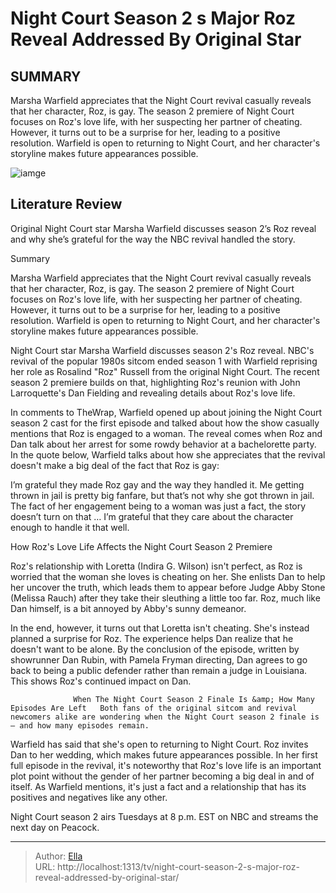 # Night Court Season 2 s Major Roz Reveal Addressed By Original Star


## SUMMARY 



  Marsha Warfield appreciates that the Night Court revival casually reveals that her character, Roz, is gay.   The season 2 premiere of Night Court focuses on Roz&#39;s love life, with her suspecting her partner of cheating. However, it turns out to be a surprise for her, leading to a positive resolution.   Warfield is open to returning to Night Court, and her character&#39;s storyline makes future appearances possible.  

![iamge](https://static1.srcdn.com/wordpress/wp-content/uploads/2024/01/roz-and-dan-in-night-court-season-2-episode-1.jpg)

## Literature Review
Original Night Court star Marsha Warfield discusses season 2’s Roz reveal and why she’s grateful for the way the NBC revival handled the story.





Summary

  Marsha Warfield appreciates that the Night Court revival casually reveals that her character, Roz, is gay.   The season 2 premiere of Night Court focuses on Roz&#39;s love life, with her suspecting her partner of cheating. However, it turns out to be a surprise for her, leading to a positive resolution.   Warfield is open to returning to Night Court, and her character&#39;s storyline makes future appearances possible.  







Night Court star Marsha Warfield discusses season 2&#39;s Roz reveal. NBC&#39;s revival of the popular 1980s sitcom ended season 1 with Warfield reprising her role as Rosalind &#34;Roz&#34; Russell from the original Night Court. The recent season 2 premiere builds on that, highlighting Roz&#39;s reunion with John Larroquette&#39;s Dan Fielding and revealing details about Roz&#39;s love life.

In comments to TheWrap, Warfield opened up about joining the Night Court season 2 cast for the first episode and talked about how the show casually mentions that Roz is engaged to a woman. The reveal comes when Roz and Dan talk about her arrest for some rowdy behavior at a bachelorette party. In the quote below, Warfield talks about how she appreciates that the revival doesn&#39;t make a big deal of the fact that Roz is gay:


I’m grateful they made Roz gay and the way they handled it. Me getting thrown in jail is pretty big fanfare, but that’s not why she got thrown in jail. The fact of her engagement being to a woman was just a fact, the story doesn’t turn on that … I’m grateful that they care about the character enough to handle it that well.






 How Roz&#39;s Love Life Affects the Night Court Season 2 Premiere 
          

Roz&#39;s relationship with Loretta (Indira G. Wilson) isn&#39;t perfect, as Roz is worried that the woman she loves is cheating on her. She enlists Dan to help her uncover the truth, which leads them to appear before Judge Abby Stone (Melissa Rauch) after they take their sleuthing a little too far. Roz, much like Dan himself, is a bit annoyed by Abby&#39;s sunny demeanor.

In the end, however, it turns out that Loretta isn&#39;t cheating. She&#39;s instead planned a surprise for Roz. The experience helps Dan realize that he doesn&#39;t want to be alone. By the conclusion of the episode, written by showrunner Dan Rubin, with Pamela Fryman directing, Dan agrees to go back to being a public defender rather than remain a judge in Louisiana. This shows Roz&#39;s continued impact on Dan. 




                  When The Night Court Season 2 Finale Is &amp; How Many Episodes Are Left   Both fans of the original sitcom and revival newcomers alike are wondering when the Night Court season 2 finale is — and how many episodes remain.    

Warfield has said that she&#39;s open to returning to Night Court. Roz invites Dan to her wedding, which makes future appearances possible. In her first full episode in the revival, it&#39;s noteworthy that Roz&#39;s love life is an important plot point without the gender of her partner becoming a big deal in and of itself. As Warfield mentions, it&#39;s just a fact and a relationship that has its positives and negatives like any other.



Night Court season 2 airs Tuesdays at 8 p.m. EST on NBC and streams the next day on Peacock.






---

> Author: [Ella](https://instagram.hk.cn/)  
> URL: http://localhost:1313/tv/night-court-season-2-s-major-roz-reveal-addressed-by-original-star/  

